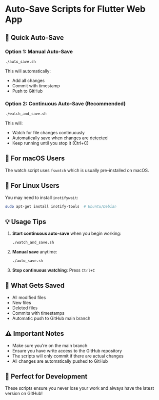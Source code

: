 # Auto-Save Scripts for Flutter Web App

## 🚀 Quick Auto-Save

### Option 1: Manual Auto-Save
```bash
./auto_save.sh
```
This will automatically:
- Add all changes
- Commit with timestamp
- Push to GitHub

### Option 2: Continuous Auto-Save (Recommended)
```bash
./watch_and_save.sh
```
This will:
- Watch for file changes continuously
- Automatically save when changes are detected
- Keep running until you stop it (Ctrl+C)

## 📱 For macOS Users
The watch script uses `fswatch` which is usually pre-installed on macOS.

## 🐧 For Linux Users
You may need to install `inotifywait`:
```bash
sudo apt-get install inotify-tools  # Ubuntu/Debian
```

## 💡 Usage Tips

1. **Start continuous auto-save** when you begin working:
   ```bash
   ./watch_and_save.sh
   ```

2. **Manual save** anytime:
   ```bash
   ./auto_save.sh
   ```

3. **Stop continuous watching**: Press `Ctrl+C`

## 🔧 What Gets Saved
- All modified files
- New files
- Deleted files
- Commits with timestamps
- Automatic push to GitHub main branch

## ⚠️ Important Notes
- Make sure you're on the main branch
- Ensure you have write access to the GitHub repository
- The scripts will only commit if there are actual changes
- All changes are automatically pushed to GitHub

## 🎯 Perfect for Development
These scripts ensure you never lose your work and always have the latest version on GitHub!
